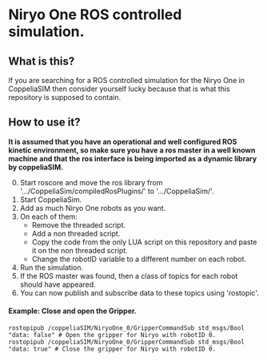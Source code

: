 # Niryo One ROS controlled simulation. 

## What is this?
If you are searching for a ROS controlled simulation for the Niryo One in CoppeliaSIM then consider yourself lucky because that is what this repository is supposed to contain. 

## How to use it?

**It is assumed that you have an operational and well configured ROS kinetic environment, so make sure you have a ros master in a well known machine and that the ros interface is being imported as a dynamic library by coppeliaSIM.**

0. Start roscore and move the ros library from '.../CoppeliaSim/compiledRosPlugins/' to '.../CoppeliaSim/'. 
1. Start CoppeliaSim. 
2. Add as much Niryo One robots as you want. 
3. On each of them:
    - Remove the threaded script.
    - Add a non threaded script. 
    - Copy the code from the only LUA script on this repository and paste it on the non threaded script. 
    - Change the robotID variable to a different number on each robot. 
4. Run the simulation. 
5. If the ROS master was found, then a class of topics for each robot should have appeared. 
6. You can now publish and subscribe data to these topics using 'rostopic'.

#### Example: Close and open the Gripper. 

```
rostopipub /coppeliaSIM/NiryoOne_0/GripperCommandSub std_msgs/Bool "data: false" # Open the gripper for Niryo with robotID 0.
rostopipub /coppeliaSIM/NiryoOne_0/GripperCommandSub std_msgs/Bool "data: true" # Close the gripper for Niryo with robotID 0.
```
